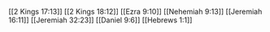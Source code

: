 [[2 Kings 17:13]]
[[2 Kings 18:12]]
[[Ezra 9:10]]
[[Nehemiah 9:13]]
[[Jeremiah 16:11]]
[[Jeremiah 32:23]]
[[Daniel 9:6]]
[[Hebrews 1:1]]
